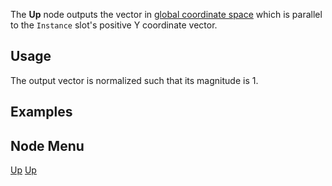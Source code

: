 <languages></languages> <translate>

The **Up** node outputs the vector in [global coordinate
space](Coordinate_spaces#Global_vs._Local "wikilink") which is parallel
to the `Instance` slot's positive Y coordinate vector.

## Usage

The output vector is normalized such that its magnitude is 1.

## Examples

## Node Menu

</translate>

[Up](Category:Protoflux{{#translation:}} "wikilink")
[Up](Category:Protoflux:Transform{{#translation:}} "wikilink")
